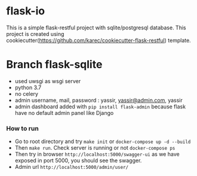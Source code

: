# flask-io

This is a simple flask-restful project with sqlite/postgresql database. This project is created using cookiecutter(https://github.com/karec/cookiecutter-flask-restful) template.

# Branch flask-sqlite
- used uwsgi as wsgi server
- python 3.7
- no celery
- admin username, mail, password : yassir, yassir@admin.com, yassir
- admin dashboard added with ```pip install flask-admin``` because flask have no default admin panel like Django

### How to run
- Go to root directory and try ```make init``` or ```docker-compose up -d --build```
- Then ```make run```. Check server is running or not ```docker-compose ps``` 
- Then try in browser ```http://localhost:5000/swagger-ui``` as we have exposed in port 5000, you should see the swagger.
- Admin url ```http://localhost:5000/admin/user/```
